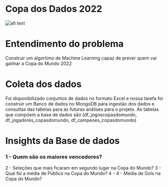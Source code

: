 # Copa dos Dados 2022
![alt text](https://thiagoramos20042-copa-dos-dados-copa-dos-dados-pvz399.streamlitapp.com/~/+/media/b1daaa75b564927e57fcbf8dc22bf890f9b6918e8810d881677faabf.png)
# Entendimento do problema
Construir um algortimo de Machine Learning capaz de prever quem vai ganhar a Copa do Mundo 2022

# Coleta dos dados
Foi disponibilizado conjuntos de dados no formato Excel e nossa tarefa foi construir um Banco de dados no MongoDB para ingestão dos dados e consultas das tabelas para as futuras análises para o projeto. As tabelas que compõem a base de dados são (df_jogoscopasdomundo, df_jogadores_copasdomundo, df_campeoes_copasdomundo)

# Insights da Base de dados
### 1 - Quem são os maiores vencedores?
2 - Seleções que mais ficaram em segundo lugar na Copa do Mundo?
3 - Qual foi a média de Público na Copa do Mundo?
4 - 4 - Média de Gols na Copa do Mundo? 
